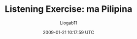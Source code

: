 ---
title: 'Listening Exercise: ma Pilipina'
posts: 1
hash: 'dRxUVcte'
author: 'Liogab11'
date: 2009-01-21 10:17:59 UTC
sources:
  - https://tokipona.yahoogroups.narkive.com/dRxUVcte
---
